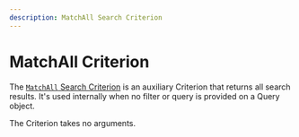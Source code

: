 ```yaml
---
description: MatchAll Search Criterion
---
```


# MatchAll Criterion

The [`MatchAll` Search Criterion](../../api/php_api/php_api_reference/classes/Ibexa-Contracts-Core-Repository-Values-Content-Query-Criterion-MatchAll.html) is an auxiliary Criterion that returns all search results.
It's used internally when no filter or query is provided on a Query object.

The Criterion takes no arguments.
